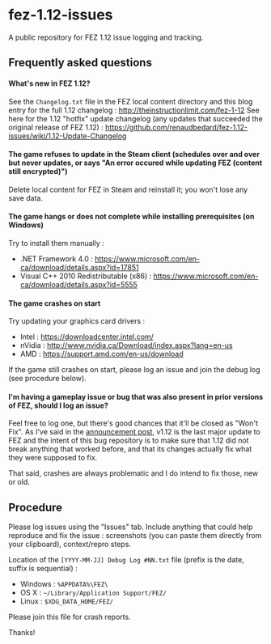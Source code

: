 # fez-1.12-issues
A public repository for FEZ 1.12 issue logging and tracking.

## Frequently asked questions

#### What's new in FEZ 1.12?

See the `Changelog.txt` file in the FEZ local content directory and this blog entry for the full 1.12 changelog : http://theinstructionlimit.com/fez-1-12
See here for the 1.12 "hotfix" update changelog (any updates that succeeded the original release of FEZ 1.12) : https://github.com/renaudbedard/fez-1.12-issues/wiki/1.12-Update-Changelog

#### The game refuses to update in the Steam client (schedules over and over but never updates, or says "An error occured while updating FEZ (content still encrypted)")

Delete local content for FEZ in Steam and reinstall it; you won't lose any save data.

#### The game hangs or does not complete while installing prerequisites (on Windows)

Try to install them manually :
- .NET Framework 4.0 : https://www.microsoft.com/en-ca/download/details.aspx?id=17851
- Visual C++ 2010 Redistributable (x86) : https://www.microsoft.com/en-ca/download/details.aspx?id=5555

#### The game crashes on start

Try updating your graphics card drivers :
- Intel : https://downloadcenter.intel.com/
- nVidia : http://www.nvidia.ca/Download/index.aspx?lang=en-us
- AMD : https://support.amd.com/en-us/download
 
If the game still crashes on start, please log an issue and join the debug log (see procedure below).

#### I'm having a gameplay issue or bug that was also present in prior versions of FEZ, should I log an issue?

Feel free to log one, but there's good chances that it'll be closed as "Won't Fix". As I've said in the [announcement post](http://theinstructionlimit.com/fez-1-12), v1.12 is the last major update to FEZ and the intent of this bug repository is to make sure that 1.12 did not break anything that worked before, and that its changes actually fix what they were supposed to fix.

That said, crashes are always problematic and I do intend to fix those, new or old.

## Procedure

Please log issues using the "Issues" tab. Include anything that could help reproduce and fix the issue : screenshots (you can paste them directly from your clipboard), context/repro steps.

Location of the `[YYYY-MM-JJ] Debug Log #NN.txt` file (prefix is the date, suffix is sequential) :

- Windows : `%APPDATA%\FEZ\`
- OS X : `~/Library/Application Support/FEZ/`
- Linux : `$XDG_DATA_HOME/FEZ/`

Please join this file for crash reports.

Thanks!
